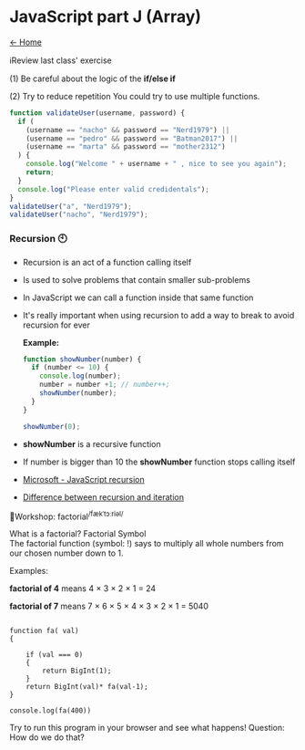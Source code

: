 # JavaScript part J (Array)

[<- Home](README.md)

ℹ️Review last class' exercise

(1) Be careful about the logic of the **if/else if**

(2) Try to reduce repetition
  You could try to use multiple functions.

  
```js
function validateUser(username, password) {
  if (
    (username == "nacho" && password == "Nerd1979") ||
    (username == "pedro" && password == "Batman2017") ||
    (username == "marta" && password == "mother2312")
  ) {
    console.log("Welcome " + username + " , nice to see you again");
    return;
  } 
  console.log("Please enter valid credidentals");
}
validateUser("a", "Nerd1979");
validateUser("nacho", "Nerd1979");
```

### Recursion 🕙

- Recursion is an act of a function calling itself
- Is used to solve problems that contain smaller sub-problems
- In JavaScript we can call a function inside that same function
- It's really important when using recursion to add a way to break to avoid recursion for ever

  **Example:**

  ```js
  function showNumber(number) {
    if (number <= 10) {
      console.log(number);
      number = number +1; // number++;
      showNumber(number);
    }
  }

  showNumber(0);
  ```

- **showNumber** is a recursive function
- If number is bigger than 10 the **showNumber** function stops calling itself

- [Microsoft - JavaScript recursion](https://docs.microsoft.com/en-us/scripting/javascript/advanced/recursion-javascript)
- [Difference between recursion and iteration](https://techdifferences.com/difference-between-recursion-and-iteration-2.html)


👷Workshop: factorial<sup>/fækˈtɔːriəl/</sup>

What is a factorial?
Factorial Symbol	
The factorial function (symbol: !) says to multiply all whole numbers from our chosen number down to 1.

Examples:

**factorial of 4** means 4 × 3 × 2 × 1 = 24

**factorial of 7** means 7 × 6 × 5 × 4 × 3 × 2 × 1 = 5040


```

function fa( val)
{

    if (val === 0)
    {
        return BigInt(1);
    }
    return BigInt(val)* fa(val-1);
}

console.log(fa(400))
```

Try to run this program in your browser and see what happens!
Question: How do we do that?